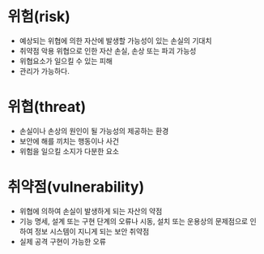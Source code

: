 # 위험(risk)
* 예상되는 위협에 의한 자산에 발생할 가능성이 있는 손실의 기대치
* 취약점 악용 위협으로 인한 자산 손실, 손상 또는 파괴 가능성
* 위협요소가 일으킬 수 있는 피해
* 관리가 가능하다.

# 위협(threat)
* 손실이나 손상의 원인이 될 가능성의 제공하는 환경
* 보안에 해를 끼치는 행동이나 사건
* 위험을 일으킬 소지가 다분한 요소

# 취약점(vulnerability)
* 위협에 의하여 손실이 발생하게 되는 자산의 약점
* 기능 명세, 설계 또는 구현 단계의 오류나 시동, 설치 또는 운용상의 문제점으로 인하여 정보 시스템이 지니게 되는 보안 취약점
* 실제 공격 구현이 가능한 오류